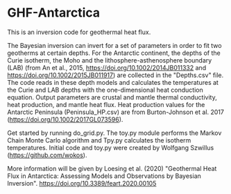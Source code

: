# GHF-Antarctica
This is an inversion code for geothermal heat flux.

The Bayesian inversion can invert for a set of parameters in order to fit two geotherms at certain depths. 
For the Antarctic continent, the depths of the Curie isotherm, the Moho and the lithosphere-asthenosphere boundary (LAB) (from An et al., 2015, https://doi.org/10.1002/2014JB011332 and https://doi.org/10.1002/2015JB011917) are collected in the "Depths.csv" file.
The code reads in these depth models and calculates the temperatures at the Curie and LAB depths with the one-dimensional heat conduction equation. Output parameters are crustal and mantle thermal conductivity, heat production, and mantle heat flux.
Heat production values for the Antarctic Peninsula (Peninsula_HP.csv) are from Burton-Johnson et al. 2017 (https://doi.org/10.1002/2017GL073596).

Get started by running do_grid.py. The toy.py module performs the Markov Chain Monte Carlo algorithm and Tpy.py calculates the isotherm temperatures. Initial code and toy.py were created by Wolfgang Szwillus (https://github.com/wokos).

More information will be given by Loesing et al. (2020) "Geothermal Heat Flux in Antarctica: Assessing Models and Observations by Bayesian Inversion". https://doi.org/10.3389/feart.2020.00105
